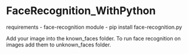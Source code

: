 # FaceRecognition_WithPython

requirements - face-recognition module - pip install face-recognition.py

Add your image into the known_faces folder.
To run face recognition on images add them to unknown_faces folder.
